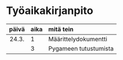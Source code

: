 # Työaikakirjanpito

| päivä | aika | mitä tein  |
| :----:|:-----| :-----|
| 24.3. | 1    | Määrittelydokumentti |
|  | 3    | Pygameen tutustumista |
